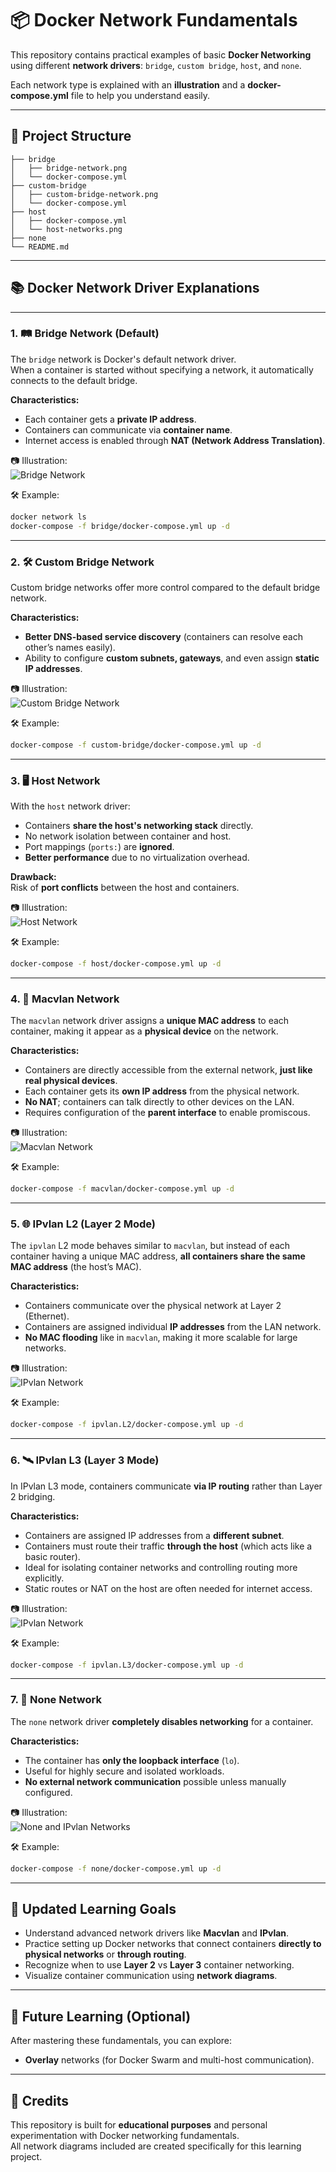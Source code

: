 # 📦 Docker Network Fundamentals

This repository contains practical examples of basic **Docker Networking** using different **network drivers**: `bridge`, `custom bridge`, `host`, and `none`.

Each network type is explained with an **illustration** and a **docker-compose.yml** file to help you understand easily.

---

## 📂 Project Structure

```
├── bridge
│   ├── bridge-network.png
│   └── docker-compose.yml
├── custom-bridge
│   ├── custom-bridge-network.png
│   └── docker-compose.yml
├── host
│   ├── docker-compose.yml
│   └── host-networks.png
├── none
└── README.md
```

---

## 📚 Docker Network Driver Explanations

---

### 1. 🛤️ Bridge Network (Default)

The `bridge` network is Docker's default network driver.  
When a container is started without specifying a network, it automatically connects to the default bridge.

**Characteristics:**
- Each container gets a **private IP address**.
- Containers can communicate via **container name**.
- Internet access is enabled through **NAT (Network Address Translation)**.

📷 Illustration:  
![Bridge Network](./bridge/bridge-network.png)

🛠️ Example:
```bash
docker network ls
docker-compose -f bridge/docker-compose.yml up -d
```

---

### 2. 🛠️ Custom Bridge Network

Custom bridge networks offer more control compared to the default bridge network.

**Characteristics:**
- **Better DNS-based service discovery** (containers can resolve each other’s names easily).
- Ability to configure **custom subnets, gateways**, and even assign **static IP addresses**.

📷 Illustration:  
![Custom Bridge Network](./custom-bridge/custom-bridge-network.png)

🛠️ Example:
```bash
docker-compose -f custom-bridge/docker-compose.yml up -d
```

---

### 3. 🖥️ Host Network

With the `host` network driver:
- Containers **share the host's networking stack** directly.
- No network isolation between container and host.
- Port mappings (`ports:`) are **ignored**.
- **Better performance** due to no virtualization overhead.

**Drawback:**  
Risk of **port conflicts** between the host and containers.

📷 Illustration:  
![Host Network](./host/host-networks.png)

🛠️ Example:
```bash
docker-compose -f host/docker-compose.yml up -d
```

---

### 4. 🐧 Macvlan Network

The `macvlan` network driver assigns a **unique MAC address** to each container, making it appear as a **physical device** on the network.

**Characteristics:**
- Containers are directly accessible from the external network, **just like real physical devices**.
- Each container gets its **own IP address** from the physical network.
- **No NAT**; containers can talk directly to other devices on the LAN.
- Requires configuration of the **parent interface** to enable promiscous.

📷 Illustration:  
![Macvlan Network](./macvlan/macvlan-network.png)

🛠️ Example:
```bash
docker-compose -f macvlan/docker-compose.yml up -d
```

---

### 5. 🌐 IPvlan L2 (Layer 2 Mode)

The `ipvlan` L2 mode behaves similar to `macvlan`, but instead of each container having a unique MAC address, **all containers share the same MAC address** (the host’s MAC).

**Characteristics:**
- Containers communicate over the physical network at Layer 2 (Ethernet).
- Containers are assigned individual **IP addresses** from the LAN network.
- **No MAC flooding** like in `macvlan`, making it more scalable for large networks.

📷 Illustration:  
![IPvlan Network](./networks.png)

🛠️ Example:
```bash
docker-compose -f ipvlan.L2/docker-compose.yml up -d
```

---

### 6. 🛰️ IPvlan L3 (Layer 3 Mode)

In IPvlan L3 mode, containers communicate **via IP routing** rather than Layer 2 bridging.

**Characteristics:**
- Containers are assigned IP addresses from a **different subnet**.
- Containers must route their traffic **through the host** (which acts like a basic router).
- Ideal for isolating container networks and controlling routing more explicitly.
- Static routes or NAT on the host are often needed for internet access.

📷 Illustration:  
![IPvlan Network](./networks.png)

🛠️ Example:
```bash
docker-compose -f ipvlan.L3/docker-compose.yml up -d
```

---

### 7. 🚫 None Network 
The `none` network driver **completely disables networking** for a container.

**Characteristics:**
- The container has **only the loopback interface** (`lo`).
- Useful for highly secure and isolated workloads.
- **No external network communication** possible unless manually configured.

📷 Illustration:  
![None and IPvlan Networks](./networks.png)

🛠️ Example:
```bash
docker-compose -f none/docker-compose.yml up -d
```

---

## 🎯 Updated Learning Goals

- Understand advanced network drivers like **Macvlan** and **IPvlan**.
- Practice setting up Docker networks that connect containers **directly to physical networks** or **through routing**.
- Recognize when to use **Layer 2** vs **Layer 3** container networking.
- Visualize container communication using **network diagrams**.

---

## 🚀 Future Learning (Optional)

After mastering these fundamentals, you can explore:
- **Overlay** networks (for Docker Swarm and multi-host communication).

---

## 🙌 Credits

This repository is built for **educational purposes** and personal experimentation with Docker networking fundamentals.  
All network diagrams included are created specifically for this learning project.
